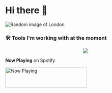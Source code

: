 # Hi there 👻

<img src="https://marcomcnulty.vercel.app/random-image" alt="Random image of London">

### 🛠 Tools I'm working with at the moment

<p align="center">
  <img src="https://marcomcnulty.vercel.app/api/tools">
</p>

**Now Playing** on Spotify

<img src="https://marcomcnulty.vercel.app/now-playing" width="256" height="64" alt="Now Playing">
